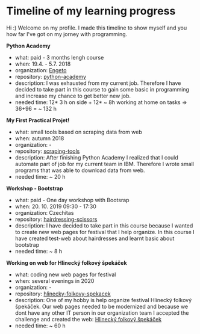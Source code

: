 # Timeline of my learning progress

Hi :) 
Welcome on my profile. 
I made this timeline to show myself and you how far I've got on my jorney with programming. 

**Python Academy**
 * what: paid - 3 months lengh course 
 * when: 19.4. - 5.7. 2018
 * organization: [Engeto](https://engeto.cz/?gclid=CjwKCAjwgb6IBhAREiwAgMYKRteULOFgD96biHL2BjgQqrLHN_oLkJqLLf-xHk-rvtNbACKHqpBssRoCwMoQAvD_BwE)
 * repository: [python-academy](https://github.com/PavcaHyx/python-academy)
 * description: I was exhausted from my current job. Therefore I have decided to take part in this course to gain some basic in programming and increase my chance to get better new job.
 * needed time: 12* 3 h on side + 12*  ~ 8h working at home on tasks => 36+96 = ~ 132 h

**My First Practical Projet!**
 * what: small tools based on scraping data from web
 * when: autumn 2018
 * organization: -
 * repository: [scraping-tools](https://github.com/PavcaHyx/scraping-tools)
 * description: After finishing Python Academy I realized that I could automate part of job for my current team in IBM. Therefore I wrote small programs that was able to download data from web.
 * needed time:  ~ 20 h

**Workshop - Bootstrap**
 * what: paid - One day workshop with Bootsrap
 * when: 20. 10. 2019 09:30 - 17:30
 * organization: Czechitas
 * repository: [hairdressing-scissors](https://github.com/PavcaHyx/hairdressing-scissors)
 * description: I have decided to take part in this course because I wanted to create new web pages for festival that I help organize. In this course I have created test-web about hairdresses and learnt basic about bootstrap 
 * needed time: ~ 8 h


**Working on web for Hlinecký folkový špekáček**
 * what: coding new web pages for festival
 * when: several evenings in 2020
 * organization: -
 * repository: [hlinecky-folkovy-spekacek](https://github.com/PavcaHyx/hlinecky-folkovy-spekacek.git)
 * description: One of my hobby is help organize festival Hlinecký folkový špekáček. Our web pages needed to be modernized and because we dont have any other IT person in our organization team I accepted the challenge and created the web: [Hlinecký folkový špekáček](https://www.hlineckyfolkovyspekacek.cz/)
 * needed time: ~ 60 h
